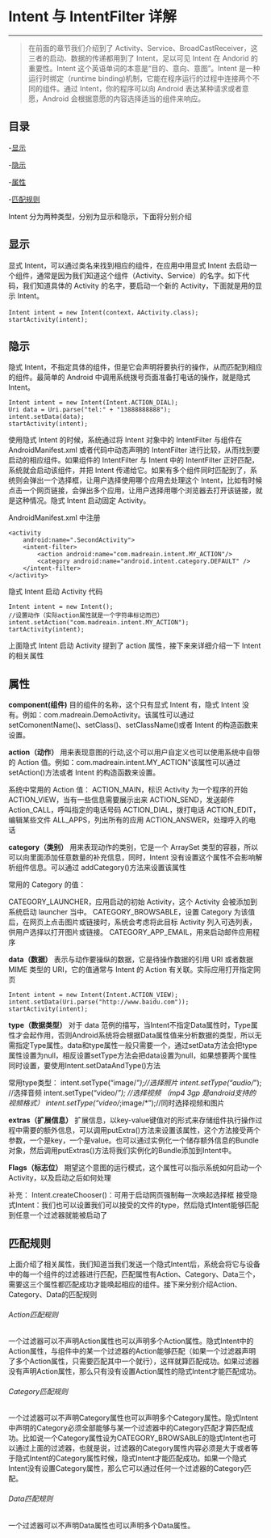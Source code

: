 # Intent 与 IntentFilter 详解

---

> 在前面的章节我们介绍到了 Activity、Service、BroadCastReceiver，这三者的启动、数据的传递都用到了 Intent，足以可见 Intent 在 Andorid 的重要性。Intent 这个英语单词的本意是“目的、意向、意图”。Intent 是一种运行时绑定（runtime binding)机制，它能在程序运行的过程中连接两个不同的组件。通过 Intent，你的程序可以向 Android 表达某种请求或者意愿，Android 会根据意愿的内容选择适当的组件来响应。

## 目录

-[显示](#显示)

-[隐示](#隐示)

-[属性](#属性)

-[匹配规则](#匹配规则)

Intent 分为两种类型，分别为显示和隐示，下面将分别介绍

## 显示

显式 Intent，可以通过类名来找到相应的组件，在应用中用显式 Intent 去启动一个组件，通常是因为我们知道这个组件（Activity、Service）的名字。如下代码，我们知道具体的 Activity 的名字，要启动一个新的 Activity，下面就是用的显示 Intent。

```
Intent intent = new Intent(context，AActivity.class);
startActivity(intent);
```

## 隐示

隐式 Intent，不指定具体的组件，但是它会声明将要执行的操作，从而匹配到相应的组件。最简单的 Android 中调用系统拨号页面准备打电话的操作，就是隐式 Intent。

```
Intent intent = new Intent(Intent.ACTION_DIAL);
Uri data = Uri.parse("tel:" + "13888888888");
intent.setData(data);
startActivity(intent);
```

使用隐式 Intent 的时候，系统通过将 Intent 对象中的 IntentFilter 与组件在 AndroidManifest.xml 或者代码中动态声明的 IntentFilter 进行比较，从而找到要启动的相应组件。如果组件的 IntentFilter 与 Intent 中的 IntentFilter 正好匹配，系统就会启动该组件，并把 Intent 传递给它。如果有多个组件同时匹配到了，系统则会弹出一个选择框，让用户选择使用哪个应用去处理这个 Intent，比如有时候点击一个网页链接，会弹出多个应用，让用户选择用哪个浏览器去打开该链接，就是这种情况。隐式 Intent 启动固定 Activity。

AndroidManifest.xml 中注册

```
<activity
    android:name=".SecondActivity">
    <intent-filter>
        <action android:name="com.madreain.intent.MY_ACTION"/>
        <category android:name="android.intent.category.DEFAULT" />
    </intent-filter>
</activity>
```

隐式 Intent 启动 Activity 代码

```
Intent intent = new Intent();
//设置动作（实际action属性就是一个字符串标记而已）
intent.setAction("com.madreain.intent.MY_ACTION");
tartActivity(intent);

```

上面隐式 Intent 启动 Activity 提到了 action 属性，接下来来详细介绍一下 Intent 的相关属性

## 属性

**component(组件)**
目的组件的名称，这个只有显式 Intent 有，隐式 Intent 没有。例如：com.madreain.DemoActivity。该属性可以通过 setComonentName()、setClass()、setClassName()或者 Intent 的构造函数来设置。

**action（动作）**
用来表现意图的行动,这个可以用户自定义也可以使用系统中自带的 Action 值。例如：com.madreain.intent.MY_ACTION"该属性可以通过 setAction()方法或者 Intent 的构造函数来设置。

系统中常用的 Action 值：
ACTION_MAIN，标识 Activity 为一个程序的开始
ACTION_VIEW，当有一些信息需要展示出来
ACTION_SEND，发送邮件
Action_CALL，呼叫指定的电话号码
ACTION_DIAL，拨打电话
ACTION_EDIT，编辑某些文件
ALL_APPS，列出所有的应用
ACTION_ANSWER，处理呼入的电话

**category（类别）**
用来表现动作的类别，它是一个 ArraySet 类型的容器，所以可以向里面添加任意数量的补充信息，同时，Intent 没有设置这个属性不会影响解析组件信息。可以通过 addCategory()方法来设置该属性

常用的 Category 的值：

CATEGORY_LAUNCHER，应用启动的初始 Activity，这个 Activity 会被添加到系统启动 launcher 当中。
CATEGORY_BROWSABLE，设置 Category 为该值后，在网页上点击图片或链接时，系统会考虑将此目标 Activity 列入可选列表，供用户选择以打开图片或链接。
CATEGORY_APP_EMAIL，用来启动邮件应用程序

**data（数据）**
表示与动作要操纵的数据，它是待操作数据的引用 URI 或者数据 MIME 类型的 URI，它的值通常与 Intent 的 Action 有关联。实际应用打开指定网页

```
Intent intent = new Intent(Intent.ACTION_VIEW);
intent.setData(Uri.parse("http://www.baidu.com"));
startActivity(intent);
```

**type（数据类型）**
对于 data 范例的描写，当Intent不指定Data属性时，Type属性才会起作用，否则Android系统将会根据Data属性值来分析数据的类型，所以无需指定Type属性。data和type属性一般只需要一个，通过setData方法会把type属性设置为null，相反设置setType方法会把data设置为null，如果想要两个属性同时设置，要使用Intent.setDataAndType()方法

常用type类型：
intent.setType(“image/*”);//选择照片
intent.setType(“audio/*”); //选择音频
intent.setType(“video/*”); //选择视频 （mp4 3gp 是android支持的视频格式）
intent.setType(“video/*;image/*”);//同时选择视频和图片

**extras（扩展信息）**
扩展信息，以key-value键值对的形式来存储组件执行操作过程中需要的额外信息，可以调用putExtra()方法来设置该属性，这个方法接受两个参数，一个是key，一个是value。也可以通过实例化一个储存额外信息的Bundle对象，然后调用putExtras()方法将我们实例化的Bundle添加到Intent中。

**Flags（标志位）**
期望这个意图的运行模式，这个属性可以指示系统如何启动一个Activity，以及启动之后如何处理

补充：
Intent.createChooser()：可用于启动网页强制每一次唤起选择框
接受隐式Intent：我们也可以设置我们可以接受的文件的type，然后隐式Intent能够匹配到任意一个过滤器就能被启动了

## 匹配规则

上面介绍了相关属性，我们知道当我们发送一个隐式Intent后，系统会将它与设备中的每一个组件的过滤器进行匹配，匹配属性有Action、Category、Data三个，需要这三个属性都匹配成功才能唤起相应的组件。接下来分别介绍Action、Category、Data的匹配规则

######  Action匹配规则

一个过滤器可以不声明Action属性也可以声明多个Action属性。隐式Intent中的Action属性，与组件中的某一个过滤器的Action能够匹配（如果一个过滤器声明了多个Action属性，只需要匹配其中一个就行），这样就算匹配成功。如果过滤器没有声明Action属性，那么只有没有设置Action属性的隐式Intent才能匹配成功。

######  Category匹配规则

一个过滤器可以不声明Category属性也可以声明多个Category属性。隐式Intent中声明的Category必须全部能够与某一个过滤器中的Category匹配才算匹配成功。比如说一个Category属性设为CATEGORY_BROWSABLE的隐式Intent也可以通过上面的过滤器，也就是说，过滤器的Category属性内容必须是大于或者等于隐式Intent的Category属性时候，隐式Intent才能匹配成功。如果一个隐式Intent没有设置Category属性，那么它可以通过任何一个过滤器的Category匹配。

######  Data匹配规则

一个过滤器可以不声明Data属性也可以声明多个Data属性。